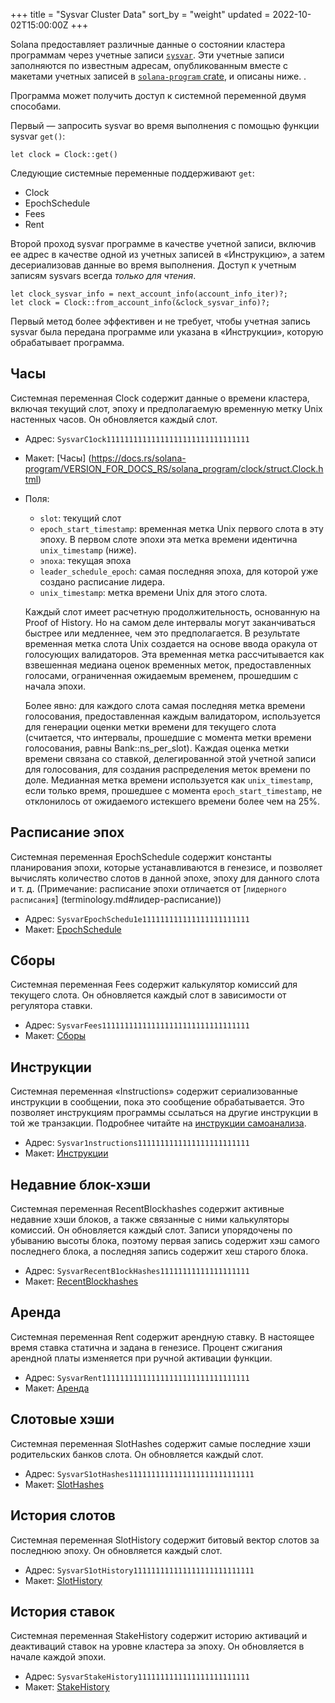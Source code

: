 +++
title = "Sysvar Cluster Data"
sort_by = "weight"
updated = 2022-10-02T15:00:00Z
+++

Solana предоставляет различные данные о состоянии кластера программам через учетные записи [`sysvar`](terminology.md#sysvar). Эти учетные записи заполняются по известным адресам, опубликованным вместе с макетами учетных записей в [`solana-program` crate](https://docs.rs/solana-program/VERSION_FOR_DOCS_RS/solana_program/sysvar/index.html), и описаны ниже. .

Программа может получить доступ к системной переменной двумя способами.

Первый — запросить sysvar во время выполнения с помощью функции sysvar `get()`:

```
let clock = Clock::get()
```

Следующие системные переменные поддерживают `get`:

- Clock
- EpochSchedule
- Fees
- Rent

Второй проход sysvar программе в качестве учетной записи, включив ее адрес в качестве одной из учетных записей в «Инструкцию», а затем десериализовав данные во время выполнения. Доступ к учетным записям sysvars всегда _только для чтения_.

```
let clock_sysvar_info = next_account_info(account_info_iter)?;
let clock = Clock::from_account_info(&clock_sysvar_info)?;
```

Первый метод более эффективен и не требует, чтобы учетная запись sysvar была передана программе или указана в «Инструкции», которую обрабатывает программа.

## Часы

Системная переменная Clock содержит данные о времени кластера, включая текущий слот, эпоху и предполагаемую временную метку Unix настенных часов. Он обновляется каждый слот.

- Адрес: `SysvarC1ock11111111111111111111111111111111`

- Макет: [Часы] (https://docs.rs/solana-program/VERSION_FOR_DOCS_RS/solana_program/clock/struct.Clock.html)

- Поля:
  
  - `slot`: текущий слот
  - `epoch_start_timestamp`: временная метка Unix первого слота в эту эпоху. В первом слоте эпохи эта метка времени идентична `unix_timestamp` (ниже).
  - `эпоха`: текущая эпоха
  - `leader_schedule_epoch`: самая последняя эпоха, для которой уже создано расписание лидера.
  - `unix_timestamp`: метка времени Unix для этого слота.
  
  Каждый слот имеет расчетную продолжительность, основанную на Proof of History. Но на самом деле интервалы могут заканчиваться быстрее или медленнее, чем это предполагается. В результате временная метка слота Unix создается на основе ввода оракула от голосующих валидаторов. Эта временная метка рассчитывается как взвешенная медиана оценок временных меток, предоставленных голосами, ограниченная ожидаемым временем, прошедшим с начала эпохи.
  
  Более явно: для каждого слота самая последняя метка времени голосования, предоставленная каждым валидатором, используется для генерации оценки метки времени для текущего слота (считается, что интервалы, прошедшие с момента метки времени голосования, равны Bank::ns_per_slot). Каждая оценка метки времени связана со ставкой, делегированной этой учетной записи для голосования, для создания распределения меток времени по доле. Медианная метка времени используется как `unix_timestamp`, если только время, прошедшее с момента `epoch_start_timestamp`, не отклонилось от ожидаемого истекшего времени более чем на 25%.

## Расписание эпох

Системная переменная EpochSchedule содержит константы планирования эпохи, которые устанавливаются в генезисе, и позволяет вычислять количество слотов в данной эпохе, эпоху для данного слота и т. д. (Примечание: расписание эпохи отличается от [`лидерного расписания`] (terminology.md#лидер-расписание))

- Адрес: `SysvarEpochSchedu1e111111111111111111111111`
- Макет: [EpochSchedule](https://docs.rs/solana-program/VERSION_FOR_DOCS_RS/solana_program/epoch_schedule/struct.EpochSchedule.html)

## Сборы

Системная переменная Fees содержит калькулятор комиссий для текущего слота. Он обновляется каждый слот в зависимости от регулятора ставки.

- Адрес: `SysvarFees111111111111111111111111111111111`
- Макет: [Сборы](https://docs.rs/solana-program/VERSION_FOR_DOCS_RS/solana_program/sysvar/fees/struct.Fees.html)

## Инструкции

Системная переменная «Instructions» содержит сериализованные инструкции в сообщении, пока это сообщение обрабатывается. Это позволяет инструкциям программы ссылаться на другие инструкции в той же транзакции. Подробнее читайте на [инструкции самоанализа](implemented-proposals/instruction_introspection/).

- Адрес: `Sysvar1nstructions1111111111111111111111111`
- Макет: [Инструкции](https://docs.rs/solana-program/VERSION_FOR_DOCS_RS/solana_program/sysvar/instructions/struct.Instructions.html)

## Недавние блок-хэши

Системная переменная RecentBlockhashes содержит активные недавние хэши блоков, а также связанные с ними калькуляторы комиссий. Он обновляется каждый слот. Записи упорядочены по убыванию высоты блока, поэтому первая запись содержит хэш самого последнего блока, а последняя запись содержит хеш старого блока.

- Адрес: `SysvarRecentB1ockHashes11111111111111111111`
- Макет: [RecentBlockhashes](https://docs.rs/solana-program/VERSION_FOR_DOCS_RS/solana_program/sysvar/recent_blockhashes/struct.RecentBlockhashes.html)

## Аренда

Системная переменная Rent содержит арендную ставку. В настоящее время ставка статична и задана в генезисе. Процент сжигания арендной платы изменяется при ручной активации функции.

- Адрес: `SysvarRent111111111111111111111111111111111`
- Макет: [Аренда](https://docs.rs/solana-program/VERSION_FOR_DOCS_RS/solana_program/rent/struct.Rent.html)

## Слотовые хэши

Системная переменная SlotHashes содержит самые последние хэши родительских банков слота. Он обновляется каждый слот.

- Адрес: `SysvarS1otHashes1111111111111111111111111111`
- Макет: [SlotHashes](https://docs.rs/solana-program/VERSION_FOR_DOCS_RS/solana_program/slot_hashes/struct.SlotHashes.html)

## История слотов

Системная переменная SlotHistory содержит битовый вектор слотов за последнюю эпоху. Он обновляется каждый слот.

- Адрес: `SysvarS1otHistory111111111111111111111111111`
- Макет: [SlotHistory](https://docs.rs/solana-program/VERSION_FOR_DOCS_RS/solana_program/slot_history/struct.SlotHistory.html)

## История ставок

Системная переменная StakeHistory содержит историю активаций и деактиваций ставок на уровне кластера за эпоху. Он обновляется в начале каждой эпохи.

- Адрес: `SysvarStakeHistory1111111111111111111111111`
- Макет: [StakeHistory](https://docs.rs/solana-program/VERSION_FOR_DOCS_RS/solana_program/stake_history/struct.StakeHistory.html)
